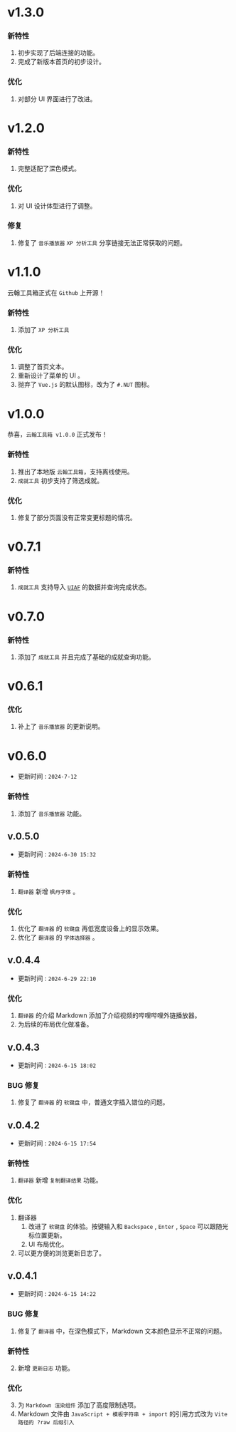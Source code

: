 
# v1.3.0

### 新特性

1. 初步实现了后端连接的功能。
2. 完成了新版本首页的初步设计。

### 优化

1. 对部分 UI 界面进行了改进。

# v1.2.0

### 新特性

1. 完整适配了深色模式。

### 优化

1. 对 UI 设计体型进行了调整。

### 修复

1. 修复了 `音乐播放器` `XP 分析工具` 分享链接无法正常获取的问题。

# v1.1.0

云翰工具箱正式在 `Github` 上开源！

### 新特性

1. 添加了 `XP 分析工具`

### 优化

1. 调整了首页文本。
2. 重新设计了菜单的 UI 。
3. 抛弃了 `Vue.js` 的默认图标，改为了 `#.NUT` 图标。

# v1.0.0

恭喜，`云翰工具箱 v1.0.0` 正式发布！

### 新特性

1. 推出了本地版 `云翰工具箱`，支持离线使用。
2. `成就工具` 初步支持了筛选成就。

### 优化

1. 修复了部分页面没有正常变更标题的情况。

# v0.7.1

### 新特性

1. `成就工具` 支持导入 [`UIAF`](https://uigf.org/zh/standards/uiaf.html) 的数据并查询完成状态。

# v0.7.0

### 新特性

1. 添加了 `成就工具` 并且完成了基础的成就查询功能。

# v0.6.1

### 优化

1. 补上了 `音乐播放器` 的更新说明。

# v0.6.0

- 更新时间 : `2024-7-12`

### 新特性

1. 添加了 `音乐播放器` 功能。

## v.0.5.0

- 更新时间 : `2024-6-30 15:32`

### 新特性

1. `翻译器` 新增 `枫丹字体` 。

### 优化

1. 优化了 `翻译器` 的 `软键盘` 再低宽度设备上的显示效果。
2. 优化了 `翻译器` 的 `字体选择器` 。

## v.0.4.4

- 更新时间 : `2024-6-29 22:10`

### 优化

1. `翻译器` 的介绍 Markdown 添加了介绍视频的哔哩哔哩外链播放器。
2. 为后续的布局优化做准备。

## v.0.4.3

- 更新时间 : `2024-6-15 18:02`

### BUG 修复

1. 修复了 `翻译器` 的 `软键盘` 中，普通文字插入错位的问题。

## v.0.4.2

- 更新时间 : `2024-6-15 17:54`

### 新特性

1. `翻译器` 新增 `复制翻译结果` 功能。

### 优化

1. 翻译器
    1. 改进了 `软键盘` 的体验。按键输入和 `Backspace` , `Enter` , `Space` 可以跟随光标位置更新。
    2. UI 布局优化。
2. 可以更方便的浏览更新日志了。

## v.0.4.1

- 更新时间 : `2024-6-15 14:22`

### BUG 修复

1. 修复了 `翻译器` 中，在深色模式下，Markdown 文本颜色显示不正常的问题。

### 新特性

2. 新增 `更新日志` 功能。

### 优化

3. 为 `Markdown 渲染组件` 添加了高度限制选项。
4. Markdown 文件由 `JavaScript + 模板字符串 + import` 的引用方式改为 `Vite 路径的 ?raw 后缀引入`
